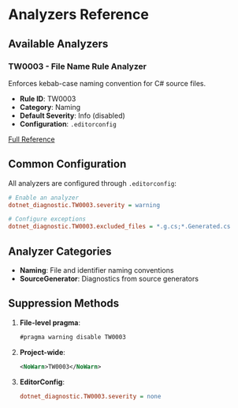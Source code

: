 # Analyzers Reference

## Available Analyzers

### TW0003 - File Name Rule Analyzer

Enforces kebab-case naming convention for C# source files.

- **Rule ID**: TW0003
- **Category**: Naming  
- **Default Severity**: Info (disabled)
- **Configuration**: `.editorconfig`

[Full Reference](./file-name-rule-analyzer.md)

## Common Configuration

All analyzers are configured through `.editorconfig`:

```ini
# Enable an analyzer
dotnet_diagnostic.TW0003.severity = warning

# Configure exceptions
dotnet_diagnostic.TW0003.excluded_files = *.g.cs;*.Generated.cs
```

## Analyzer Categories

- **Naming**: File and identifier naming conventions
- **SourceGenerator**: Diagnostics from source generators

## Suppression Methods

1. **File-level pragma**:
   ```csharp
   #pragma warning disable TW0003
   ```

2. **Project-wide**:
   ```xml
   <NoWarn>TW0003</NoWarn>
   ```

3. **EditorConfig**:
   ```ini
   dotnet_diagnostic.TW0003.severity = none
   ```